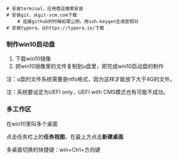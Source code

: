 ```
# 安装terminal，应用商店搜索安装
# 安装git，从git-scm.com下载
	# 连接github的时候如需公钥，用ssh-keygen生成密钥对
# 安装typora，从https://typora.io/下载
```

### 制作win10启动盘

1. 下载win10镜像
2. 把win10镜像里的文件复制到u盘里，即完成win10启动盘的制作

注：u盘的文件系统需要是ntfs格式，因为这样才能放下大于4G的文件。

注：系统要设定为UEFI only，UEFI with CMS模式也有可能不成功。

### 多工作区

在win10里叫多个桌面

点击任务栏上的**任务视图**，在最上方点击**新建桌面**

多桌面切换的快捷键：win+Ctrl+方向键